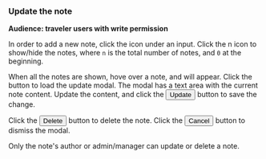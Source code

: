 ### Update the note

**Audience: traveler users with write permission**

In order to add a new note, click the
<a class="new-note" data-toggle="tooltip" title="new note"><i class="fa fa-file-o fa-lg"></i></a>
icon under an input. Click the <span class="badge badge-info">n</span> icon to show/hide the
notes, where `n` is the total number of notes, and `0` at the beginning.  

When all the notes are shown, hove over a note, and <a data-toggle="tooltip" title="edit" class="btn btn-info"><i class="fa fa-edit fa-lg"></i></a> will appear. Click the button to load the update modal. The modal has a text area with the current note content. Update the content, and click the <button value="update" class="btn btn-primary" data-dismiss="modal">Update</button> button to save the change. 

Click the <button value="delete" class="btn btn-warning" data-dismiss="modal">Delete</button> button to delete the note. Click the <button data-dismiss="modal" aria-hidden="true" class="btn">Cancel</button> button to dismiss the modal. 

Only the note's author or admin/manager can update or delete a note. 